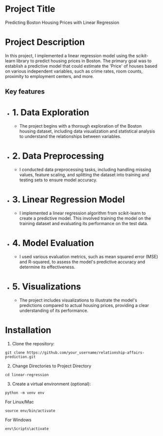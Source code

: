 # Project Title
Predicting Boston Housing Prices with Linear Regression

# Project Description
In this project, I implemented a linear regression model using the scikit-learn library to predict housing prices in Boston. The primary goal was to establish a predictive model that could estimate the 'Price' of houses based on various independent variables, such as crime rates, room counts, proximity to employment centers, and more.

## Key features
- # 1. Data Exploration
  - The project begins with a thorough exploration of the Boston housing dataset, including data visualization and statistical analysis to understand the relationships between variables.
- # 2. Data Preprocessing
  -  I conducted data preprocessing tasks, including handling missing values, feature scaling, and splitting the dataset into training and testing sets to ensure model accuracy.
- # 3. Linear Regression Model
   -  I implemented a linear regression algorithm from scikit-learn to create a predictive model. This involved training the model on the training dataset and evaluating its performance on the test data.
- # 4. Model Evaluation
   - I used various evaluation metrics, such as mean squared error (MSE) and R-squared, to assess the model's predictive accuracy and determine its effectiveness.
- # 5. Visualizations
   - The project includes visualizations to illustrate the model's predictions compared to actual housing prices, providing a clear understanding of its performance.

# Installation
1. Clone the repository:
```
git clone https://github.com/your_username/relationship-affairs-prediction.git
```

2. Change Directories to Project Directory
```
cd linear-regression
```

3. Create a virtual environment (optional):
```
python -m venv env
```
For Linux/Mac
```
source env/bin/activate 
```
For Windows
```
env\Scripts\activate 
```
